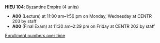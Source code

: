 **HIEU 104**: Byzantine Empire (4 units)

- **A00** (Lecture) at 11:00 am–1:50 pm on Monday, Wednesday at CENTR 203 by staff
- **A00** (Final Exam) at 11:30 am–2:29 pm on Friday at CENTR 203 by staff

[Enrollment numbers over time](./HIEU104.tsv)
